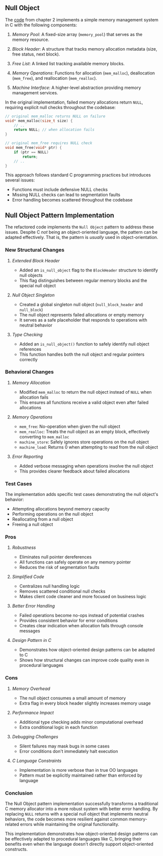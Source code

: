 
## Null Object

The [code](./../../../ch02/mem/mem.c) from chapter 2 implements a simple memory management
system in C with the following components:

1. *Memory Pool*: A fixed-size array (`memory_pool`) that serves as the memory resource.

2. *Block Header*: A structure that tracks memory allocation metadata (size, free status,
   next block).

3. *Free List*: A linked list tracking available memory blocks.

4. *Memory Operations*: Functions for allocation (`mem_malloc`), deallocation (`mem_free`),
   and reallocation (`mem_realloc`).

5. *Machine Interface*: A higher-level abstraction providing memory management services.

In the original implementation, failed memory allocations return `NULL`, requiring explicit
null checks throughout the codebase:

```c
// original mem_malloc returns NULL on failure
void* mem_malloc(size_t size) {
    // ..
    return NULL; // when allocation fails
}

// original mem_free requires NULL check
void mem_free(void* ptr) {
    if (ptr == NULL)
        return;
    // ..
}
```

This approach follows standard C programming practices but introduces several issues:
- Functions must include defensive NULL checks
- Missing NULL checks can lead to segmentation faults
- Error handling becomes scattered throughout the codebase


## Null Object Pattern Implementation

The refactored code implements the `Null Object` pattern to address these issues.
Despite C *not* being an object-oriented language, the pattern can be adapted effectively.
That is, the pattern is *usually* used in object-orientation.


### New Structural Changes

1. *Extended Block Header*
   - Added an `is_null_object` flag to the `BlockHeader` structure to identify null objects
   - This flag distinguishes between regular memory blocks and the special null object

2. *Null Object Singleton*
   - Created a global singleton null object (`null_block_header` and `null_block`)
   - The null object represents failed allocations or empty memory
   - It serves as a safe placeholder that responds to operations with neutral behavior

3. *Type Checking*
   - Added an `is_null_object()` function to safely identify null object references
   - This function handles both the null object and regular pointers correctly


### Behavioral Changes

1. *Memory Allocation*
   - Modified `mem_malloc` to return the null object instead of `NULL` when allocation fails
   - This ensures all functions receive a valid object even after failed allocations

2. *Memory Operations*
   - `mem_free`: No-operation when given the null object
   - `mem_realloc`: Treats the null object as an empty block, effectively converting to `mem_malloc`
   - `machine_store`: Safely ignores store operations on the null object
   - `machine_load`: Returns 0 when attempting to read from the null object

3. *Error Reporting*
   - Added verbose messaging when operations involve the null object
   - This provides clearer feedback about failed allocations


### Test Cases

The implementation adds specific test cases demonstrating the null object's behavior:
- Attempting allocations beyond memory capacity
- Performing operations on the null object
- Reallocating from a null object
- Freeing a null object


### Pros

1. *Robustness*
   - Eliminates null pointer dereferences
   - All functions can safely operate on any memory pointer
   - Reduces the risk of segmentation faults

2. *Simplified Code*
   - Centralizes null handling logic
   - Removes scattered conditional null checks
   - Makes client code cleaner and more focused on business logic

3. *Better Error Handling*
   - Failed operations become no-ops instead of potential crashes
   - Provides consistent behavior for error conditions
   - Creates clear indication when allocation fails through console messages

4. *Design Pattern in C*
   - Demonstrates how object-oriented design patterns can be adapted to C
   - Shows how structural changes can improve code quality even in procedural languages


### Cons

1. *Memory Overhead*
   - The null object consumes a small amount of memory
   - Extra flag in every block header slightly increases memory usage

2. *Performance Impact*
   - Additional type checking adds minor computational overhead
   - Extra conditional logic in each function

3. *Debugging Challenges*
   - Silent failures may mask bugs in some cases
   - Error conditions don't immediately halt execution

4. *C Language Constraints*
   - Implementation is more verbose than in true OO languages
   - Pattern must be explicitly maintained rather than enforced by language


### Conclusion

The Null Object pattern implementation successfully transforms a traditional C memory
allocator into a more robust system with better error handling. By replacing `NULL`
returns with a special null object that implements neutral behaviors, the code becomes
more resilient against common memory-related errors while maintaining the original
functionality.

This implementation demonstrates how object-oriented design patterns can be effectively
adapted to procedural languages like C, bringing their benefits even when the language
doesn't directly support object-oriented constructs.
